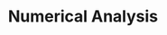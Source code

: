 ---
layout: splash
excerpt: "Research group<br><br>Department of Mathematical Sciences<br>University of Bath<br><br><br>"
header:
  overlay_image: "/assets/pics/NA_group_Oct_2019.jpg"
  actions:
    - label: "More info"
      url: /about/
title: Numerical Analysis
---